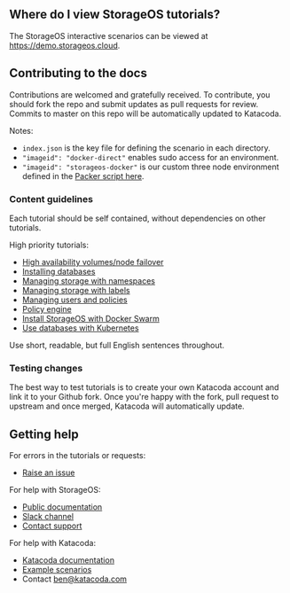 ## Where do I view StorageOS tutorials?

The StorageOS interactive scenarios can be viewed at https://demo.storageos.cloud.

## Contributing to the docs

Contributions are welcomed and gratefully received. To contribute, you should fork the repo and submit updates as pull requests for review. Commits to master on this repo will be automatically updated to Katacoda.

Notes:
* `index.json` is the key file for defining the scenario in each directory.
* `"imageid": "docker-direct"` enables sudo access for an environment.
* `"imageid": "storageos-docker"` is our custom three node environment defined in the [Packer script here](https://github.com/katacoda-scenarios/storageos-tutorials/blob/master/environments/docker/packer.json).

### Content guidelines

Each tutorial should be self contained, without dependencies on other tutorials.

High priority tutorials:
* [High availability volumes/node failover](http://docs.storageos.com/docs/manage/features/high-availability)
* [Installing databases](http://docs.storageos.com/docs/applications/databases/)
* [Managing storage with namespaces](http://docs.storageos.com/docs/manage/volumes/namespaces)
* [Managing storage with labels](http://docs.storageos.com/docs/manage/volumes/labels)
* [Managing users and policies](http://docs.storageos.com/docs/manage/users/)
* [Policy engine](http://docs.storageos.com/docs/operations/rules)
* [Install StorageOS with Docker Swarm](http://docs.storageos.com/docs/install/schedulers/dockerswarm)
* [Use databases with Kubernetes](http://docs.storageos.com/docs/install/schedulers/kubernetes)

Use short, readable, but full English sentences throughout.

### Testing changes

The best way to test tutorials is to create your own Katacoda account and link it to your Github fork. Once you're happy with the fork, pull request to upstream and once merged, Katacoda will automatically update.

## Getting help

For errors in the tutorials or requests:
* [Raise an issue](https://github.com/storageos/tutorials/issues/new)

For help with StorageOS:
* [Public documentation](docs.storageos.com)
* [Slack channel](https://slack.storageos.com/)
* [Contact support](mailto:support@storageos.com)

For help with Katacoda:
* [Katacoda documentation](www.katacoda.com/docs)
* [Example scenarios](https://github.com/katacoda-scenarios)
* Contact [ben@katacoda.com](mailto:ben@katacoda.com)
